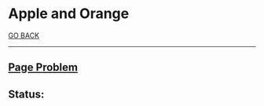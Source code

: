 # Apple and Orange

[GO BACK](../README.md)

___

## [Page Problem](https://www.hackerrank.com/challenges/apple-and-orange/problem)

## Status: 